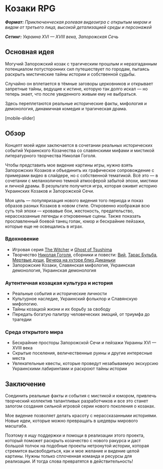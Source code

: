 # Козаки RPG

***Формат:** Приключенческая ролевая видеоигра с открытым миром и видом от третьего лица, высокой детализацией среды и персонажей*

***Сетинг:** Украина XVI — XVIII века, Запорожская Сечь*

## Основная идея

Могучий Запорожский козак с трагическим прошлым и неразгаданным потенциалом потусторонних сил путешествует по городам, пытаясь раскрыть мистические тайны истории и собственной судьбы.

Случайно он вплетается в тёмные заговоры церковников и открывает запретные тайны, ведущие к истине, которую так долго искал — но теперь знает, что после увиденного живым ему не выбраться.

Здесь переплетаются реальные исторические факты, мифология и демонология, динамичная комедия и трагическая драма.

[mobile-slider]

## Обзор

Концепт моей идеи заключается в сочетании реальных исторических событий Украинского Козачества со славянскими мифами и мистикой литературного творчества Николая Гоголя.

Чтобы представить мое видение картины игры, нужно взять Запорожских Козаков и объединить их графическое сопровождение с примерами видео в слайдере, но с собственной тематикой. Всё это — в сочетании с меланхолично темной атмосферой забытой эпохи, мистики и личной драмы. В результате получится игра, которая оживит историю Украинских Козаков и Запорожской Сечи.

Моя цель — популяризация нового видения того периода и показ образов разных Козаков в новом стиле. Откровенно изображая всю суть той эпохи — кровавые бои, жестокость, предательство, нерассказанные легенды и откровенные сцены. Также показать прославленный боевой танец гопак, юмор и бескрайние пейзажи, которые еще не освещались в играх.

### Вдохновение

- Игровая серия [The Witcher](https://en.wikipedia.org/wiki/The_Witcher_(video_game_series)) и [Ghost of Tsushima](https://en.wikipedia.org/wiki/Ghost_of_Tsushima)
- Творчество [Николая Гоголя](https://en.wikipedia.org/wiki/Nikolai_Gogol), сборники и повести: [Вий](https://en.wikipedia.org/wiki/Viy_(story)), [Тарас Бульба](https://en.wikipedia.org/wiki/Taras_Bulba), [Мертвые души](https://en.wikipedia.org/wiki/Dead_Souls), [Вечера на хуторе близ Диканьки](https://en.wikipedia.org/wiki/Evenings_on_a_Farm_Near_Dikanka)
- Запорожские Козаки, Славянская мифология, Украинская демонология, Украинская демонология

### Аутентичная козацкая культура и история

- Реальные события и исторические личности
- Культурное наследие, Украинский фольклор и Славянскую мифологию.
- Тайны козацкой жизни и их борьбу за свободу
- Передать богатую палитру человеческих эмоций, от триумфа до трагедии

### Среда открытого мира

- Бескрайние просторы Запорожской Сечи и пейзажи Украины XVI — XVIII века
- Скрытые поселения, величественные руины и другие интересные места
- Увлекательные квесты, которые проведут незабываемую экскурсию Украинскими лабиринтами и раскроют тайны истории

## Заключение

Соединить реальные факты и события с мистикой и юмором, привлечь творческий коллектив талантливых разработчиков и все это станет залогом создания сильной игровой серии нового поколения о козаках.

Мое видение позволяет делать красоту с нерассказанными историями. Новые идеи, которые можно превращать в шедевры мирового масштаба.

Поэтому я ищу поддержки и помощи в реализации этого проекта, который поможет раскрыть козачество с нового ракурса и даст большой толчок на подобные проекты нетронутой истории, которая стремится высвободиться, как и мое желание и видение целой картины. Нужны только сплоченная команда и ресурсы для реализации. И тогда слова превратятся в действительность!